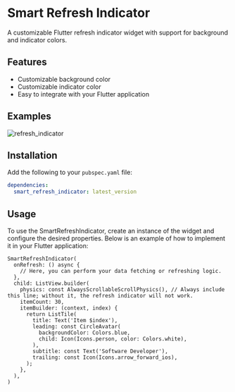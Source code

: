 # Smart Refresh Indicator

A customizable Flutter refresh indicator widget with support for background and indicator colors.

## Features

- Customizable background color
- Customizable indicator color
- Easy to integrate with your Flutter application


## Examples

![refresh_indicator](https://github.com/user-attachments/assets/60058a91-194b-41a6-a03b-4d7eeb32dcf4)



## Installation

Add the following to your `pubspec.yaml` file:

```yaml
dependencies:
  smart_refresh_indicator: latest_version
```

## Usage

To use the SmartRefreshIndicator, create an instance of the widget and configure the desired properties. Below is an example of how to implement it in your Flutter application:

```
SmartRefreshIndicator(
  onRefresh: () async {
    // Here, you can perform your data fetching or refreshing logic.
  },
  child: ListView.builder(
    physics: const AlwaysScrollableScrollPhysics(), // Always include this line; without it, the refresh indicator will not work.
    itemCount: 30,
    itemBuilder: (context, index) {
      return ListTile(
        title: Text('Item $index'),
        leading: const CircleAvatar(
          backgroundColor: Colors.blue,
          child: Icon(Icons.person, color: Colors.white),
        ),
        subtitle: const Text('Software Developer'),
        trailing: const Icon(Icons.arrow_forward_ios),
      );
    },
  ),
)

```
